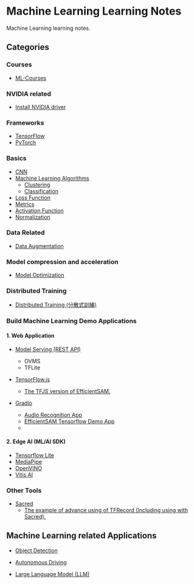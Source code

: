 # Machine Learning Learning Notes

Machine Learning learning notes.

## Categories

### Courses

- [ML-Courses](https://github.com/kaka-lin/ML-Courses)

### NVIDIA related

- [Install NVIDIA driver](https://github.com/kaka-lin/ML-Notes/blob/master/Nvidia/nvidia-driver.md)

### Frameworks

- [TensorFlow](https://github.com/kaka-lin/ML-Notes/tree/master/TensorFlow)
- [PyTorch](https://github.com/kaka-lin/ML-Notes/tree/master/Pytorch)

### Basics

- [CNN](https://github.com/kaka-lin/ML-Notes/tree/master/CNN)
- [Machine Learning Algorithms](https://github.com/kaka-lin/ML-Notes/tree/master/Machine%20Learning%20Algorithms)
  - [Clustering](https://github.com/kaka-lin/ML-Notes/tree/master/Machine%20Learning%20Algorithms/clustering)
  - [Classification](https://github.com/kaka-lin/ML-Notes/tree/master/Machine%20Learning%20Algorithms/classification)
- [Loss Function](https://github.com/kaka-lin/ML-Notes/tree/master/Loss%20Function)
- [Metrics](https://github.com/kaka-lin/ML-Notes/tree/master/Metrics)
- [Activation Function](https://github.com/kaka-lin/ML-Notes/tree/master/Activation%20Function)
- [Normalization](https://github.com/kaka-lin/ML-Notes/tree/master/Normalization)

### Data Related

- [Data Augmentation](https://github.com/kaka-lin/ML-Notes/tree/master/Data%20Augmentation)

### Model compression and acceleration

- [Model Optimization](https://github.com/kaka-lin/ML-Notes/tree/master/Model%20optimization)

### Distributed Training

- [Distributed Training (分散式訓練)](https://github.com/kaka-lin/ML-Notes/tree/master/Distributed%20Training)

### Build Machine Learning Demo Applications

#### 1. Web Application

- [Model Serving (REST API)](https://github.com/kaka-lin/ML-Notes/tree/master/Model%20Serving)
  - OVMS
  - TFLite

- [TensorFlow.js](https://www.tensorflow.org/js?hl=zh-tw)
  - [The TFJS version of EfficientSAM. ](https://github.com/kaka-lin/tfjs-demo)

- [Gradio](https://www.gradio.app/)
  - [Audio Recognition App](https://github.com/kaka-lin/audio-recognition-app)
  - [EfficientSAM Tensorflow Demo App](https://github.com/kaka-lin/EfficientSAM-tf2-demo)
  -
#### 2. Edge AI (ML/AI SDK)

  - [Tensorflow Lite](https://github.com/kaka-lin/ML-Notes/tree/master/AIoT/Tensorflow%20Lite)
  - [MediaPipe](https://github.com/kaka-lin/mediapipe-notes)
  - [OpenVINO](https://github.com/kaka-lin/ML-Notes/tree/master/AIoT/OpenVINO)
  - [Vitis AI](https://github.com/kaka-lin/ML-Notes/tree/master/AIoT/Vitis-AI)

### Other Tools

- [Sacred](https://github.com/kaka-lin/ML-Notes/tree/master/Sacred)
  - [The example of advance using of TFRecord (Including using with Sacred).](https://github.com/kaka-lin/tfrecord-examples)

## Machine Learning related Applications

- [Object Detection](https://github.com/kaka-lin/ML-Notes/tree/master/Object%20Detection)

- [Autonomous Driving](https://github.com/kaka-lin/autonomous-driving-notes)

- [Large Language Model (LLM)](https://github.com/kaka-lin/LLM-notes)
